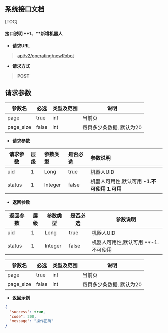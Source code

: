 ## 系统接口文档

[TOC]

#### 接口说明 **1、**新增机器人

- **请求URL**
> [api/v2/operating/newRobot](#)

- **请求方式** 
>**POST**

## 请求参数
参数名 | 必选 | 类型及范围 | 说明
--- | --- | --- | ---
page | true | int | 当前页
page_size | false | int | 每页多少条数据, 默认为20

- **请求参数**

 请求参数 |   层级   |参数类型| 是否必选     |  参数说明   
 -------- | :--------| :------|:------       |:------ 
 uid       |  1       |Long    |true   | 机器人UID
 status    | 1        |Integer |false  |机器人可用性,默认可用  **-1.不可使用 1.可用**

- **返回参数**

返回参数 |   层级   |参数类型| 是否必选     |  参数说明   
--- | ---| ---|---      |---
uid       |  1       |Long    |true   | 机器人UID
status    | 1        |Integer |false  |机器人可用性,默认可用  **-1.不可使用

参数名 | 必选 | 类型及范围 | 说明
--- | --- | --- | ---
page | true | int | 当前页
page_size | false | int | 每页多少条数据, 默认为20

- **返回示例**
>    
```json 
{
  "success": true,
  "code": 200,
  "message": "操作正确"
}
```

